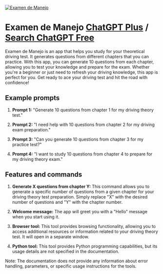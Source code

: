 
[![Examen de Manejo](https://files.oaiusercontent.com/file-rhBZnFLfBmtr3DEohEywFBtE?se=2123-10-17T15%3A30%3A26Z&sp=r&sv=2021-08-06&sr=b&rscc=max-age%3D31536000%2C%20immutable&rscd=attachment%3B%20filename%3Dbettercallchino_a_logo_for_a_car_simple__cartoon_icon_30b22364-0a29-40c9-82f8-1ff4180ab640.png&sig=lpWrZ6Np6%2BWtniItToR7SxIPIb1L4YSndgiw/vnvzfE%3D)](https://chat.openai.com/g/g-MrxXd5zai-examen-de-manejo)

# Examen de Manejo [ChatGPT Plus](https://chat.openai.com/g/g-MrxXd5zai-examen-de-manejo) / [Search ChatGPT Free](https://gptcall.net/index.html#/?search=Examen%20de%20Manejo)

Examen de Manejo is an app that helps you study for your theoretical driving test. It generates questions from different chapters that you can practice. With this app, you can generate 10 questions from each chapter, allowing you to test your knowledge and prepare for the exam. Whether you're a beginner or just need to refresh your driving knowledge, this app is perfect for you. Get ready to ace your driving test and hit the road with confidence!

## Example prompts

1. **Prompt 1:** "Generate 10 questions from chapter 1 for my driving theory test."

2. **Prompt 2:** "I need help with 10 questions from chapter 2 for my driving exam preparation."

3. **Prompt 3:** "Can you generate 10 questions from chapter 3 for my practice test?"

4. **Prompt 4:** "I want to study 10 questions from chapter 4 to prepare for my driving theory exam."

## Features and commands

1. **Generate X questions from chapter Y:** This command allows you to generate a specific number of questions from a given chapter for your driving theory test preparation. Simply replace "X" with the desired number of questions and "Y" with the chapter number.

2. **Welcome message:** The app will greet you with a "Hello" message when you start using it.

3. **Browser tool:** This tool provides browsing functionality, allowing you to access additional resources or information related to your driving theory test. It will open in a separate window.

4. **Python tool:** This tool provides Python programming capabilities, but its usage details are not specified in the documentation.

Note: The documentation does not provide any information about error handling, parameters, or specific usage instructions for the tools.


